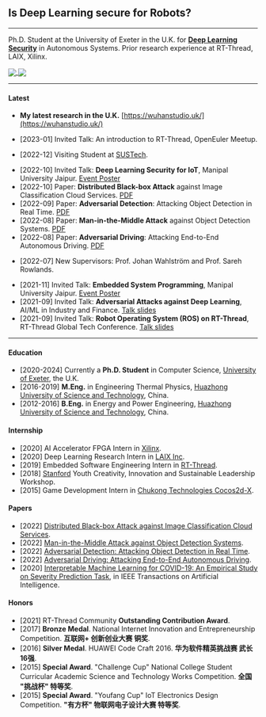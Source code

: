 <!-- ### [吴晗 (Wu Han)](https://github.com/wuhanstudio) -->

## Is Deep Learning secure for Robots?

---------

Ph.D. Student at the University of Exeter in the U.K. for **<a href="https://wuhanstudio.uk">Deep Learning Security</a>** in Autonomous Systems. Prior research experience at RT-Thread, LAIX, Xilinx.

<div>
  <a href="https://wuhanstudio.uk">
    <img align="center" src="https://github-readme-stats.wuhanstudio.vercel.app/api?username=wuhanstudio&include_all_commits=true&show_icons=true&hide=issues&count_private=true" />
  </a>
  <a href="https://wuhanstudio.uk">
    <img align="center" src="https://github-readme-stats.wuhanstudio.vercel.app/api/top-langs/?username=wuhanstudio&layout=compact&langs_count=6" />
  </a>
</div>

---------

#### Latest

- **My latest research in the U.K.** [https://wuhanstudio.uk/](https://wuhanstudio.uk/)
<!-- -->
- [2023-01] Invited Talk: An introduction to RT-Thread, OpenEuler Meetup.
<!-- -->
- [2022-12] Visiting Student at [SUSTech](https://www.sustech.edu.cn/en/).
<!-- -->
- [2022-10] Invited Talk: **Deep Learning Security for IoT**, Manipal University Jaipur. [Event Poster](https://wuhanstudio.cc/resources/img/iot.jpg)
- [2022-10] Paper: **Distributed Black-box Attack** against Image Classification Cloud Services. [PDF](https://arxiv.org/abs/2210.16371)
- [2022-09] Paper: **Adversarial Detection**: Attacking Object Detection in Real Time. [PDF](https://arxiv.org/abs/2209.01962) 
- [2022-08] Paper: **Man-in-the-Middle Attack** against Object Detection Systems. [PDF](https://arxiv.org/abs/2208.07174)
- [2022-08] Paper: **Adversarial Driving**: Attacking End-to-End Autonomous Driving. [PDF](https://arxiv.org/abs/2103.09151) 
<!-- -->
- [2022-07] New Supervisors: Prof. Johan Wahlström and Prof. Sareh Rowlands.
<!-- [2022-04] PGR Conference Talk: Man-in-the-Middle Attack against Object Detection. [Talk slides](https://minm.wuhanstudio.uk/) -->
- [2021-11] Invited Talk: **Embedded System Programming**, Manipal University Jaipur. [Event Poster](https://wuhanstudio.cc/resources/img/manipal.png)
- [2021-09] Invited Talk: **Adversarial Attacks against Deep Learning**, AI/ML in Industry and Finance. [Talk slides](https://orca.wuhanstudio.uk/)
- [2021-09] Invited Talk: **Robot Operating System (ROS) on RT-Thread**, RT-Thread Global Tech Conference. [Talk slides](https://ros.wuhanstudio.uk/)

--------

#### Education

- [2020-2024] Currently a **Ph.D. Student** in Computer Science, [University of Exeter](https://www.exeter.ac.uk/), the U.K.
- [2016-2019] **M.Eng.** in Engineering Thermal Physics, [Huazhong University of Science and Technology](http://tpl.energy.hust.edu.cn/), China.
- [2012-2016] **B.Eng.** in Energy and Power Engineering, [Huazhong University of Science and Technology](https://www.hust.edu.cn/), China.

#### Internship
- [2020] AI Accelerator FPGA Intern in <a href="https://www.xilinx.com/">Xilinx</a>.
- [2020] Deep Learning Research Intern in <a href="https://www.liulishuo.com/en">LAIX Inc</a>.
- [2019] Embedded Software Engineering Intern in <a href="https://www.rt-thread.org/">RT-Thread</a>.
- [2018] [Stanford](https://web.stanford.edu/group/sdgc/youthleadership.html) Youth Creativity, Innovation and Sustainable Leadership Workshop.
- [2015] Game Development Intern in <a href="https://www.cocos.com/en/">Chukong Technologies Cocos2d-X</a>.

#### Papers

- [2022] [Distributed Black-box Attack against Image Classification Cloud Services](https://arxiv.org/abs/2210.16371).
- [2022] [Man-in-the-Middle Attack against Object Detection Systems](https://arxiv.org/abs/2208.07174).
- [2022] [Adversarial Detection: Attacking Object Detection in Real Time](https://arxiv.org/abs/2209.01962).
- [2022] [Adversarial Driving: Attacking End-to-End Autonomous Driving](https://arxiv.org/abs/2103.09151).
- [2020] [
Interpretable Machine Learning for COVID-19: An Empirical Study on Severity Prediction Task](https://arxiv.org/abs/2010.02006), in IEEE Transactions on Artificial Intelligence.

<!--
- [2018] Micropump speed measurement and prediction using machine learning method. Thermal engineering annual academic report. 2018. 615-620.
- [2018] System status prediction for temperature control system using recurrent neural network. The 20th energy and power engineering annual academic report.
-->

<!-- 
#### Patents

- [2018] A hydraulic suspension micropump. International Patent. PCT/CN2017/071675.
- [2017] A Micro Hydraulic Suspension Mechanical Pump. Patent of Invention. P.R. China Patent. CN106762694B.
- [2017] A hydraulic suspension micropump. P.R China Patent CN 106762694A.
- [2016] [A smart liquid cooling garment. P.R China Patent CN 106174783A](https://bicover.wuhanstudio.cc/).
- [2015] [A flexible switching structure for printing nozzle and milling tool. P.R. China Patent. CN201520004959.2](https://focus.wuhanstudio.cc). 

#### Copyrights

- [2017] TPL micropump design software. 2017SR158597.
- [2015] Focus Sandrial 3D Printer. 2015SR208939.
-->

#### Honors

- [2021] RT-Thread Community **Outstanding Contribution Award**.
- [2017] **Bronze Medal**. National Internet Innovation and Entrepreneurship Competition. **互联网+ 创新创业大赛 铜奖**.
- [2016] **Silver Medal**. HUAWEI Code Craft 2016. **华为软件精英挑战赛 武长16强**.
- [2015] **Special Award**. "Challenge Cup" National College Student Curricular Academic Science and Technology Works Competition. **全国 "挑战杯" 特等奖**.
- [2015] **Special Award**. "Youfang Cup" IoT Electronics Design Competition. **"有方杯" 物联网电子设计大赛 特等奖**.

<br />

<!-- --------- -->
<!-- #### Research Projects -->

<!-- [![Whitebox Adversarial Toolbox](https://github-readme-stats.vercel.app/api/pin/?username=wuhanstudio&repo=whitebox-adversarial-toolbox&show_owner=false)](https://github.com/wuhanstudio/whitebox-adversarial-toolbox)&nbsp;&nbsp; -->
<!-- [![Blackbox Adversarial Toolbox](https://github-readme-stats.vercel.app/api/pin/?username=wuhanstudio&repo=blackbox-adversarial-toolbox&show_owner=false)](https://github.com/wuhanstudio/blackbox-adversarial-toolbox) -->

<!-- [![Adversarial Driving](https://github-readme-stats.vercel.app/api/pin/?username=wuhanstudio&repo=adversarial-driving&show_owner=false)](https://github.com/wuhanstudio/adversarial-driving)&nbsp;&nbsp; -->
<!-- [![Adversarial ROS Driving](https://github-readme-stats.vercel.app/api/pin/?username=wuhanstudio&repo=adversarial-ros-driving&show_owner=false)](https://github.com/wuhanstudio/adversarial-ros-driving)&nbsp;&nbsp; -->

<!-- [![Adversarial Detection](https://github-readme-stats.vercel.app/api/pin/?username=wuhanstudio&repo=adversarial-detection&show_owner=false)](https://github.com/wuhanstudio/adversarial-detection)&nbsp;&nbsp;
[![Adversarial ROS Detection](https://github-readme-stats.vercel.app/api/pin/?username=wuhanstudio&repo=adversarial-ros-detection&show_owner=false)](https://github.com/wuhanstudio/adversarial-ros-detection) -->

<!-- #### Side Projects -->

<!-- [![16-bit CPU](https://github-readme-stats.vercel.app/api/pin/?username=wuhanstudio&repo=nand2tetris-iverilog&show_owner=true)](https://github.com/wuhanstudio/nand2tetris-iverilog)&nbsp;&nbsp; -->
<!-- [![32-bit SoC](https://github-readme-stats.vercel.app/api/pin/?username=wuhanstudio&repo=picorv32_EG4S20&show_owner=true)](https://github.com/wuhanstudio/picorv32_tang) -->

<!-- [![RT-Thread](https://github-readme-stats.vercel.app/api/pin/?username=rt-thread&repo=rt-thread&show_owner=true)](https://github.com/RT-Thread/rt-thread)&nbsp;&nbsp;
[![Zephyr](https://github-readme-stats.vercel.app/api/pin/?username=zephyrproject-rtos&repo=zephyr&show_owner=true)](https://github.com/zephyrproject-rtos/zephyr) -->

<!-- [![Carla](https://github-readme-stats.vercel.app/api/pin/?username=carla-simulator&repo=carla&show_owner=true)](https://github.com/carla-simulator/carla)&nbsp;&nbsp; -->
<!-- [![Taichi](https://github-readme-stats.vercel.app/api/pin/?username=taichi-dev&repo=taichi&show_owner=true)](https://github.com/taichi-dev/taichi) -->

